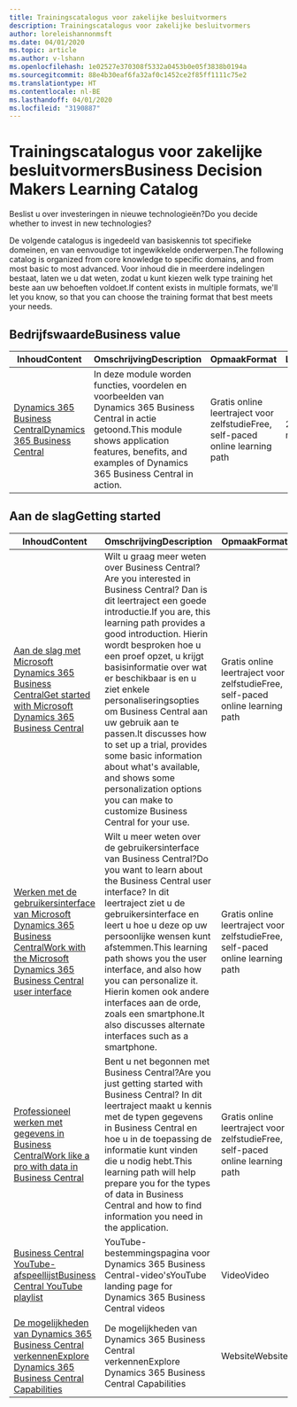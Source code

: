 ```yaml
---
title: Trainingscatalogus voor zakelijke besluitvormers
description: Trainingscatalogus voor zakelijke besluitvormers
author: loreleishannonmsft
ms.date: 04/01/2020
ms.topic: article
ms.author: v-lshann
ms.openlocfilehash: 1e02527e370308f5332a0453b0e05f3838b0194a
ms.sourcegitcommit: 88e4b30eaf6fa32af0c1452ce2f85ff1111c75e2
ms.translationtype: HT
ms.contentlocale: nl-BE
ms.lasthandoff: 04/01/2020
ms.locfileid: "3190887"
---
```

# <a name="business-decision-makers-learning-catalog"></a><span data-ttu-id="1fd2c-103">Trainingscatalogus voor zakelijke besluitvormers</span><span class="sxs-lookup"><span data-stu-id="1fd2c-103">Business Decision Makers Learning Catalog</span></span>

<span data-ttu-id="1fd2c-104">Beslist u over investeringen in nieuwe technologieën?</span><span class="sxs-lookup"><span data-stu-id="1fd2c-104">Do you decide whether to invest in new technologies?</span></span>

<span data-ttu-id="1fd2c-105">De volgende catalogus is ingedeeld van basiskennis tot specifieke domeinen, en van eenvoudige tot ingewikkelde onderwerpen.</span><span class="sxs-lookup"><span data-stu-id="1fd2c-105">The following catalog is organized from core knowledge to specific domains, and from most basic to most advanced.</span></span> <span data-ttu-id="1fd2c-106">Voor inhoud die in meerdere indelingen bestaat, laten we u dat weten, zodat u kunt kiezen welk type training het beste aan uw behoeften voldoet.</span><span class="sxs-lookup"><span data-stu-id="1fd2c-106">If content exists in multiple formats, we'll let you know, so that you can choose the training format that best meets your needs.</span></span>  

## <a name="business-value"></a><span data-ttu-id="1fd2c-107">Bedrijfswaarde<a name="busvalue"></a></span><span class="sxs-lookup"><span data-stu-id="1fd2c-107">Business value<a name="busvalue"></a></span></span>

| <span data-ttu-id="1fd2c-108">Inhoud</span><span class="sxs-lookup"><span data-stu-id="1fd2c-108">Content</span></span>                                                                 | <span data-ttu-id="1fd2c-109">Omschrijving</span><span class="sxs-lookup"><span data-stu-id="1fd2c-109">Description</span></span>                                                                                                | <span data-ttu-id="1fd2c-110">Opmaak</span><span class="sxs-lookup"><span data-stu-id="1fd2c-110">Format</span></span>                                | <span data-ttu-id="1fd2c-111">Lengte</span><span class="sxs-lookup"><span data-stu-id="1fd2c-111">Length</span></span>     |
|----------------------------------------------------------------------------------------------------------------|------------------------------------------------------------------------------------------------------------|---------------------------------------|------------|
| [<span data-ttu-id="1fd2c-112">Dynamics 365 Business Central</span><span class="sxs-lookup"><span data-stu-id="1fd2c-112">Dynamics 365 Business Central</span></span>](https://docs.microsoft.com/learn/modules/dynamics-365-business-central/) | <span data-ttu-id="1fd2c-113">In deze module worden functies, voordelen en voorbeelden van Dynamics 365 Business Central in actie getoond.</span><span class="sxs-lookup"><span data-stu-id="1fd2c-113">This module shows application features, benefits, and examples of Dynamics 365 Business Central in action.</span></span> | <span data-ttu-id="1fd2c-114">Gratis online leertraject voor zelfstudie</span><span class="sxs-lookup"><span data-stu-id="1fd2c-114">Free, self-paced online learning path</span></span> | <span data-ttu-id="1fd2c-115">24 minuten</span><span class="sxs-lookup"><span data-stu-id="1fd2c-115">24 minutes</span></span> |

## <a name="getting-started"></a><span data-ttu-id="1fd2c-116">Aan de slag<a name="get-started"></a></span><span class="sxs-lookup"><span data-stu-id="1fd2c-116">Getting started<a name="get-started"></a></span></span>

| <span data-ttu-id="1fd2c-117">Inhoud</span><span class="sxs-lookup"><span data-stu-id="1fd2c-117">Content</span></span>                                                                                                                             | <span data-ttu-id="1fd2c-118">Omschrijving</span><span class="sxs-lookup"><span data-stu-id="1fd2c-118">Description</span></span>                                                                                                                                                                                                                                                                                      | <span data-ttu-id="1fd2c-119">Opmaak</span><span class="sxs-lookup"><span data-stu-id="1fd2c-119">Format</span></span>                                | <span data-ttu-id="1fd2c-120">Lengte</span><span class="sxs-lookup"><span data-stu-id="1fd2c-120">Length</span></span>             |
|------------------------------------------------------------------------------------------------------------------------------------------------------------------------------|--------------------------------------------------------------------------------------------------------------------------------------------------------------------------------------------------------------------------------------------------------------------------------------------------|---------------------------------------|--------------------|
| [<span data-ttu-id="1fd2c-121">Aan de slag met Microsoft Dynamics 365 Business Central</span><span class="sxs-lookup"><span data-stu-id="1fd2c-121">Get started with Microsoft Dynamics 365 Business Central</span></span>](https://docs.microsoft.com/learn/paths/get-started-dynamics-365-business-central/)                          | <span data-ttu-id="1fd2c-122">Wilt u graag meer weten over Business Central?</span><span class="sxs-lookup"><span data-stu-id="1fd2c-122">Are you interested in Business Central?</span></span> <span data-ttu-id="1fd2c-123">Dan is dit leertraject een goede introductie.</span><span class="sxs-lookup"><span data-stu-id="1fd2c-123">If you are, this learning path provides a good introduction.</span></span> <span data-ttu-id="1fd2c-124">Hierin wordt besproken hoe u een proef opzet, u krijgt basisinformatie over wat er beschikbaar is en u ziet enkele personaliseringsopties om Business Central aan uw gebruik aan te passen.</span><span class="sxs-lookup"><span data-stu-id="1fd2c-124">It discusses how to set up a trial, provides some basic information about what's available, and shows some personalization options you can make to customize Business Central for your use.</span></span> | <span data-ttu-id="1fd2c-125">Gratis online leertraject voor zelfstudie</span><span class="sxs-lookup"><span data-stu-id="1fd2c-125">Free, self-paced online learning path</span></span> | <span data-ttu-id="1fd2c-126">3 uur, 4 minuten</span><span class="sxs-lookup"><span data-stu-id="1fd2c-126">3 hours 4 minutes</span></span>  |
| [<span data-ttu-id="1fd2c-127">Werken met de gebruikersinterface van Microsoft Dynamics 365 Business Central</span><span class="sxs-lookup"><span data-stu-id="1fd2c-127">Work with the Microsoft Dynamics 365 Business Central user interface</span></span>](https://docs.microsoft.com/learn/paths/work-with-user-interface-dynamics-365-business-central/) | <span data-ttu-id="1fd2c-128">Wilt u meer weten over de gebruikersinterface van Business Central?</span><span class="sxs-lookup"><span data-stu-id="1fd2c-128">Do you want to learn about the Business Central user interface?</span></span> <span data-ttu-id="1fd2c-129">In dit leertraject ziet u de gebruikersinterface en leert u hoe u deze op uw persoonlijke wensen kunt afstemmen.</span><span class="sxs-lookup"><span data-stu-id="1fd2c-129">This learning path shows you the user interface, and also how you can personalize it.</span></span> <span data-ttu-id="1fd2c-130">Hierin komen ook andere interfaces aan de orde, zoals een smartphone.</span><span class="sxs-lookup"><span data-stu-id="1fd2c-130">It also discusses alternate interfaces such as a smartphone.</span></span>                                                                               | <span data-ttu-id="1fd2c-131">Gratis online leertraject voor zelfstudie</span><span class="sxs-lookup"><span data-stu-id="1fd2c-131">Free, self-paced online learning path</span></span> | <span data-ttu-id="1fd2c-132">2 uur, 27 minuten</span><span class="sxs-lookup"><span data-stu-id="1fd2c-132">2 hours 27 minutes</span></span> |
| [<span data-ttu-id="1fd2c-133">Professioneel werken met gegevens in Business Central</span><span class="sxs-lookup"><span data-stu-id="1fd2c-133">Work like a pro with data in Business Central</span></span>](https://docs.microsoft.com/learn/paths/work-pro-data-dynamics-365-business-central)                                    | <span data-ttu-id="1fd2c-134">Bent u net begonnen met Business Central?</span><span class="sxs-lookup"><span data-stu-id="1fd2c-134">Are you just getting started with Business Central?</span></span> <span data-ttu-id="1fd2c-135">In dit leertraject maakt u kennis met de typen gegevens in Business Central en hoe u in de toepassing de informatie kunt vinden die u nodig hebt.</span><span class="sxs-lookup"><span data-stu-id="1fd2c-135">This learning path will help prepare you for the types of data in Business Central and how to find information you need in the application.</span></span>                                                                                                  | <span data-ttu-id="1fd2c-136">Gratis online leertraject voor zelfstudie</span><span class="sxs-lookup"><span data-stu-id="1fd2c-136">Free, self-paced online learning path</span></span> | <span data-ttu-id="1fd2c-137">2 uur, 27 minuten</span><span class="sxs-lookup"><span data-stu-id="1fd2c-137">2 hours 27 minutes</span></span> |
| [<span data-ttu-id="1fd2c-138">Business Central YouTube-afspeellijst</span><span class="sxs-lookup"><span data-stu-id="1fd2c-138">Business Central YouTube playlist</span></span>](https://www.youtube.com/playlist?list=PLcakwueIHoT-wVFPKUtmxlqcG1kJ0oqq4)                                                                | <span data-ttu-id="1fd2c-139">YouTube-bestemmingspagina voor Dynamics 365 Business Central-video's</span><span class="sxs-lookup"><span data-stu-id="1fd2c-139">YouTube landing page for Dynamics 365 Business Central videos</span></span>                                                                                                                                                                                                                                    | <span data-ttu-id="1fd2c-140">Video</span><span class="sxs-lookup"><span data-stu-id="1fd2c-140">Video</span></span>                                 |                    |
| [<span data-ttu-id="1fd2c-141">De mogelijkheden van Dynamics 365 Business Central verkennen</span><span class="sxs-lookup"><span data-stu-id="1fd2c-141">Explore Dynamics 365 Business Central Capabilities</span></span>](https://dynamics.microsoft.com/business-central/capabilities/)                                                    | <span data-ttu-id="1fd2c-142">De mogelijkheden van Dynamics 365 Business Central verkennen</span><span class="sxs-lookup"><span data-stu-id="1fd2c-142">Explore Dynamics 365 Business Central Capabilities</span></span>                                                                                                                                                                                                                                               | <span data-ttu-id="1fd2c-143">Website</span><span class="sxs-lookup"><span data-stu-id="1fd2c-143">Website</span></span>                               |                    |

